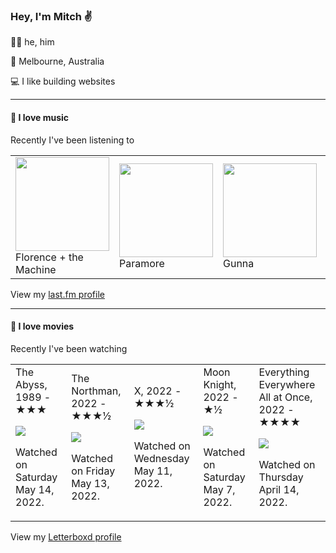 <article><h3>Hey, I&#x27;m Mitch ✌️</h3><section><p>🙆‍♂️ he, him</p><p>📍 Melbourne, Australia</p><p>💻 I like building websites</p></section><hr/><section><h4>💽 I love music</h4><p>Recently I&#x27;ve been listening to</p><table><tbody><td><img src="https://lastfm.freetls.fastly.net/i/u/174s/46def4fa25d2821f092448be01e639ea.png" height="150px" alt="" role="presentation"/><br/>Florence + the Machine</td><td><img src="https://lastfm.freetls.fastly.net/i/u/174s/b7a4b3000d0c431fbce299986ac51c48.png" height="150px" alt="" role="presentation"/><br/>Paramore</td><td><img src="https://lastfm.freetls.fastly.net/i/u/174s/838ce453d3ac787d7509edf5495b7ce1.png" height="150px" alt="" role="presentation"/><br/>Gunna</td><td><img src="https://lastfm.freetls.fastly.net/i/u/174s/243a7444e2d59ff9b38e123f7267e3be.png" height="150px" alt="" role="presentation"/><br/>Kendrick Lamar</td><td><img src="https://lastfm.freetls.fastly.net/i/u/174s/0752825381bbda1c33e0117bac01d342.png" height="150px" alt="" role="presentation"/><br/>Hawkwind</td></tbody></table><span>View my <a href="https://www.last.fm/user/mylsb">last.fm profile</a></span></section><hr/><section><h4>📼 I love movies</h4><p>Recently I&#x27;ve been watching</p><table><tbody><td>The Abyss, 1989 - ★★★<br/><span> <p><img src="https://a.ltrbxd.com/resized/sm/upload/6c/jg/mp/u4/kRP5dGXDhKt7bDpXX4YBa4dRwlL-0-500-0-750-crop.jpg?k=2f56f4ec2f"/></p> <p>Watched on Saturday May 14, 2022.</p> </span></td><td>The Northman, 2022 - ★★★½<br/><span> <p><img src="https://a.ltrbxd.com/resized/film-poster/5/6/5/8/5/2/565852-the-northman-0-500-0-750-crop.jpg?k=8a284c0c1e"/></p> <p>Watched on Friday May 13, 2022.</p> </span></td><td>X, 2022 - ★★★½<br/><span> <p><img src="https://a.ltrbxd.com/resized/film-poster/6/8/0/3/5/8/680358-x-0-500-0-750-crop.jpg?k=cdcade1660"/></p> <p>Watched on Wednesday May 11, 2022.</p> </span></td><td>Moon Knight, 2022 - ★½<br/><span> <p><img src="https://a.ltrbxd.com/resized/film-poster/8/3/9/7/7/4/839774-moon-knight-0-500-0-750-crop.jpg?k=0b17ea7ea6"/></p> <p>Watched on Saturday May 7, 2022.</p> </span></td><td>Everything Everywhere All at Once, 2022 - ★★★★<br/><span> <p><img src="https://a.ltrbxd.com/resized/film-poster/4/7/4/4/7/4/474474-everything-everywhere-all-at-once-0-500-0-750-crop.jpg?k=7b40ba1072"/></p> <p>Watched on Thursday April 14, 2022.</p> </span></td></tbody></table><span>View my <a href="https://letterboxd.com/myslab/">Letterboxd profile</a></span></section></article>